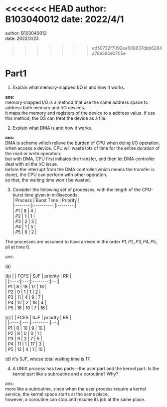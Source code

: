 <<<<<<< HEAD
author: B103040012
date: 2022/4/1
=======
author: B103040012  
date: 2022/3/23  
>>>>>>> ed50732f7092ea608837dbb6284a76e586e0705e

# Part1
1. Explain what memory-mapped I/O is and how it works.  

__ans:__  
memory-mapped I/O is a method that use the same address space to address both memory and I/O devices.  
it maps the memory and registers of the device to a address value. if use this method, the OS can treat the device as a file.

2. Explain what DMA is and how it works.  

__ans:__  
DMA is scheme which relieve the burden of CPU when doing I/O operation.  
when access a device, CPU will waste lots of time for the entire duration of the read or write operation.  
but with DMA, CPU first initiates the transfer, and then let DMA controller deal with all the I/O issue.  
before the interrupt from the DMA controller(which means the transfer is done), the CPU can perform with other operation.  
so that, the waiting time won't be wasted.

3. Consider the following set of processes, with the length of the CPU-burst time given in milliseconds:  
| Process | Burst Time | Priority |  
|:-------:|:----------:|:--------:|  
|  $P1$  |     8      |    4     |  
|  $P2$  |     1      |    1     |  
|  $P3$  |     2      |    3     |  
|  $P4$  |     1      |    5     |  
|  $P5$  |     6      |    2     |  

The processes are assumed to have arrived in the order $P1 , P2 , P3 , P4 , P5$, all at time $0$.  

ans:  

(a)

(b)
|       | FCFS | SJF | priority | RR |  
|       |:----:|:---:|:--------:|:--:|  
| $P1$ |  8   | 18  | 17       | 18 |  
| $P2$ |  9   |  1  |  1       |  2 |  
| $P3$ | 11 	 |  4	 |  9	      |  7 |  
| $P4$ | 12 	 |  2  | 18       |  4 |  
| $P5$ | 18   | 10  |  7       | 16 |  

(c)
|       | FCFS | SJF | priority | RR |  
|       |:----:|:---:|:--------:|:--:|  
| $P1$ |  0   | 10  |  9       | 10 |  
| $P2$ |  8   |  0  |  0       |  1 |  
| $P3$ |  9	 |  2	 |  7	      |  5 |  
| $P4$ | 11 	 |  1  | 17       |  3 |  
| $P5$ | 12   |  4  |  1       | 10 |  

(d)
it's SJF, whose total waiting time is 17.

4. A UNIX process has two parts—the user part and the kernel part. Is the kernel part like a subroutine and a coroutine? Why?  

ans:  
more like a subroutine, since when the user process require a kernel service, the kernel space starts at the same place.  
however, a coroutine can stop and resume its job at the same place.
